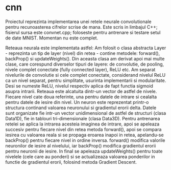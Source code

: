 # cnn

Proiectul reprezinta implementarea unei retele neurale convolutionale pentru recunoasterea cifrelor scrise de mana. 
Este scris in limbajul C++; fisierul sursa este convnet.cpp; foloseste pentru antrenare si testare setul de date MNIST. 
Momentan nu este complet. 

Reteaua neurala este implementata astfel: 
Am folosit o clasa abstracta Layer - reprezinta un tip de layer (nivel) din retea - contine metodele: forward(), backProp() si updateWeights(). Din aceasta clasa am derivat apoi mai multe clase, care corespund diverselor tipuri de layere: de convolutie, de pooling, nivele complet conectate (fully connected layer), ReLU etc. Am separat nivelurile de convolutie si cele complet conectate, considerand nivelul ReLU ca un nivel separat, pentru simplitate, usurinta implementarii si modularitate. Desi se numeste ReLU, nivelul respectiv aplica de fapt functia sigmoid asupra intrarii. 
Reteaua este alcatuita dintr-un vector de astfel de nivele. Fiecare nivel cate doua referinte, una pentru datele de intrare si cealalta pentru datele de iesire din nivel. 
Un neuron este reprezentat printr-o structura continand valoarea neuronului si gradientul erorii delta. Datele sunt organizate fie intr-un vector unidimensional de astfel de structuri (clasa Data1D), fie in tablouri tri-dimensionale (clasa Data3D). 
Pentru antrenarea retelei se aplica la intrarea acesteia imaginea de intrare, apoi se apeleaza succesiv pentru fiecare nivel din retea metoda forward(), apoi se compara iesirea cu valoarea reala si se propaga eroarea inapoi in retea, apelandu-se backProp() pentru fiecare nivel in ordine inversa. forward() modifica valorile neuronilor de iesire al nivelului, iar backProp() modifica gradientul erorii pentru neuronii de iesire. In final se apeleaza updateWeights() pentru toate nivelele (cele care au ponderi) si se actualizeaza valoarea ponderilor in functie de gradientul erorii, folosind metoda Gradient Descent. 

